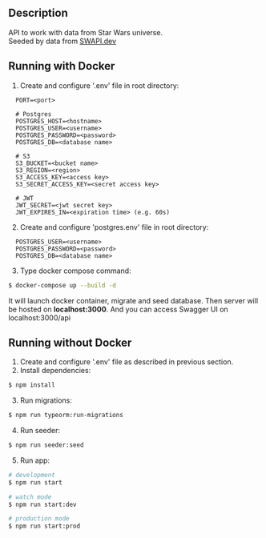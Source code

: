 ## Description

API to work with data from Star Wars universe. </br>
Seeded by data from <a href="https://swapi.dev">SWAPI.dev</a>

## Running with Docker
1. Create and configure '.env' file in root directory:
```
  PORT=<port>

  # Postgres
  POSTGRES_HOST=<hostname>
  POSTGRES_USER=<username>
  POSTGRES_PASSWORD=<password>
  POSTGRES_DB=<database name>

  # S3
  S3_BUCKET=<bucket name>
  S3_REGION=<region>
  S3_ACCESS_KEY=<access key>
  S3_SECRET_ACCESS_KEY=<secret access key>

  # JWT
  JWT_SECRET=<jwt secret key>
  JWT_EXPIRES_IN=<expiration time> (e.g. 60s)
```
2. Create and configure 'postgres.env' file in root directory:
```
  POSTGRES_USER=<username>
  POSTGRES_PASSWORD=<password>
  POSTGRES_DB=<database name>
```
3. Type docker compose command:
```bash
$ docker-compose up --build -d
```
It will launch docker container, migrate and seed database.
Then server will be hosted on <b>localhost:3000</b>. And you can access Swagger UI on localhost:3000/api

## Running without Docker

1. Create and configure '.env' file as described in previous section.
2. Install dependencies:
```bash
$ npm install
```
3. Run migrations:
```bash
$ npm run typeorm:run-migrations
```
4. Run seeder:
```bash
$ npm run seeder:seed
```
5. Run app:
```bash
# development
$ npm run start

# watch mode
$ npm run start:dev

# production mode
$ npm run start:prod
```
